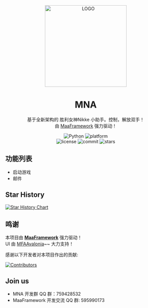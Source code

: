 <!-- markdownlint-disable MD033 MD041 -->
<div align="center">

<img alt="LOGO" src="https://raw.githubusercontent.com/Tohkahb/MNA/refs/heads/main/logo.PNG" width="256" height="256" />

# MNA

基于全新架构的 胜利女神Nikke 小助手。控制，解放双手！  
由 [MaaFramework](https://github.com/MaaXYZ/MaaFramework) 强力驱动！

</div>

<p align="center">
  <img alt="Python" src="https://img.shields.io/badge/Python-3776AB?logo=python&logoColor=white">
  <img alt="platform" src="https://img.shields.io/badge/platform-Windows%20%7C%20Linux%20%7C%20macOS-blueviolet">
  <br>
  <img alt="license" src="https://img.shields.io/github/license/Tohkahb/MNA">
  <img alt="commit" src="https://img.shields.io/github/commit-activity/m/Tohkahb/MNA">
  <img alt="stars" src="https://img.shields.io/github/stars/Tohkahb/MNA?style=social">
  <!--
  <a href="https://mirrorchyan.com/zh/projects?rid=MNA" target="_blank"><img alt="mirrorc" src="https://img.shields.io/badge/Mirror%E9%85%B1-%239af3f6?logo=countingworkspro&logoColor=4f46e5"></a>
  -->
</p>

<!--
<div align="center">

[English](./README_en.md) | [简体中文](./README.md)

</div>
 -->

## 功能列表

- 启动游戏
- 邮件

<!--
## 使用说明

- [新手上路](./docs/zh_cn/manual/新手上路.md)(**使用前必看**)
- [功能介绍](./docs/zh_cn/manual/功能介绍.md)
- [MaaPiCli使用说明](./docs/zh_cn/manual/MaaPiCli.md)
- [连接设置](./docs/zh_cn/manual/连接设置.md)
- [常见问题](./docs/zh_cn/manual/常见问题.md)
- [Mirror酱使用说明](./docs/zh_cn/manual/Mirror酱.md)

## 开发相关

- [开发前须知](./docs/zh_cn/develop/开发前须知.md)
- [项目结构](./docs/zh_cn/develop/项目结构.md)
- [interface.json编写](./docs/zh_cn/develop/interface.json编写.md)
- [Pipeline编写](./docs/zh_cn/develop/Pipeline编写.md)
- [Custom编写](./docs/zh_cn/develop/Custom编写.md)
- [项目重构](./docs/zh_cn/develop/项目重构.md)
- [外服适配](./docs/zh_cn/develop/外服适配.md)
- [文档编写](./docs/zh_cn/develop/文档编写.md)

更多文档请前往 [MaaFramework](https://github.com/MaaXYZ/MaaFramework) 主仓库查看
 -->

## Star History

<a href="https://www.star-history.com/#Tohkahb/MNA&Date">
 <picture>
   <source media="(prefers-color-scheme: dark)" srcset="https://api.star-history.com/svg?repos=Tohkahb/MNA&type=Date&theme=dark" />
   <source media="(prefers-color-scheme: light)" srcset="https://api.star-history.com/svg?repos=Tohkahb/MNA&type=Date" />
   <img alt="Star History Chart" src="https://api.star-history.com/svg?repos=Tohkahb/MNA&type=Date" />
 </picture>
</a>

## 鸣谢

本项目由 **[MaaFramework](https://github.com/MaaXYZ/MaaFramework)** 强力驱动！  
UI 由 [MFAAvalonia](https://github.com/SweetSmellFox/MFAAvalonia)~~ 大力支持！

感谢以下开发者对本项目作出的贡献:

[![Contributors](https://contrib.rocks/image?repo=Tohkahb/MNA&max=1000)](https://github.com/Tohkahb/MNA/graphs/contributors)

## Join us

- MNA 开发群 QQ 群：759428532
- MaaFramework 开发交流 QQ 群: 595990173